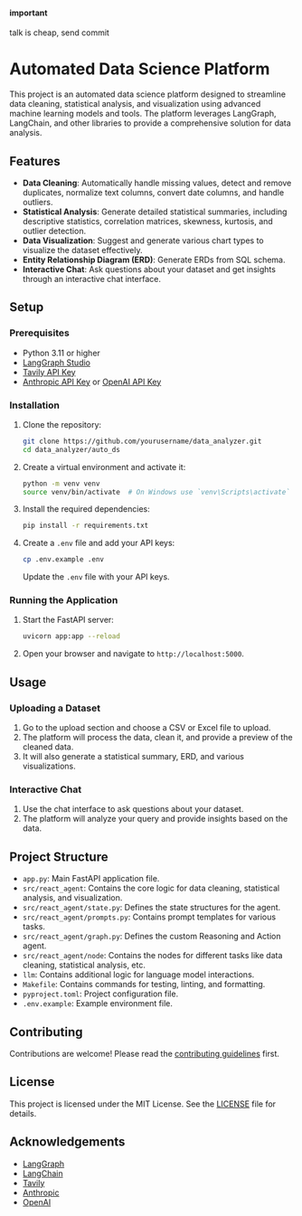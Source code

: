 #### important
talk is cheap, send commit

# Automated Data Science Platform

This project is an automated data science platform designed to streamline data cleaning, statistical analysis, and visualization using advanced machine learning models and tools. The platform leverages LangGraph, LangChain, and other libraries to provide a comprehensive solution for data analysis.

## Features

- **Data Cleaning**: Automatically handle missing values, detect and remove duplicates, normalize text columns, convert date columns, and handle outliers.
- **Statistical Analysis**: Generate detailed statistical summaries, including descriptive statistics, correlation matrices, skewness, kurtosis, and outlier detection.
- **Data Visualization**: Suggest and generate various chart types to visualize the dataset effectively.
- **Entity Relationship Diagram (ERD)**: Generate ERDs from SQL schema.
- **Interactive Chat**: Ask questions about your dataset and get insights through an interactive chat interface.

## Setup

### Prerequisites

- Python 3.11 or higher
- [LangGraph Studio](https://github.com/langchain-ai/langgraph-studio)
- [Tavily API Key](https://tavily.com/)
- [Anthropic API Key](https://console.anthropic.com/) or [OpenAI API Key](https://platform.openai.com/signup)

### Installation

1. Clone the repository:

    ```bash
    git clone https://github.com/yourusername/data_analyzer.git
    cd data_analyzer/auto_ds
    ```

2. Create a virtual environment and activate it:

    ```bash
    python -m venv venv
    source venv/bin/activate  # On Windows use `venv\Scripts\activate`
    ```

3. Install the required dependencies:

    ```bash
    pip install -r requirements.txt
    ```

4. Create a `.env` file and add your API keys:

    ```bash
    cp .env.example .env
    ```

    Update the `.env` file with your API keys.

### Running the Application

1. Start the FastAPI server:

    ```bash
    uvicorn app:app --reload
    ```

2. Open your browser and navigate to `http://localhost:5000`.

## Usage

### Uploading a Dataset

1. Go to the upload section and choose a CSV or Excel file to upload.
2. The platform will process the data, clean it, and provide a preview of the cleaned data.
3. It will also generate a statistical summary, ERD, and various visualizations.

### Interactive Chat

1. Use the chat interface to ask questions about your dataset.
2. The platform will analyze your query and provide insights based on the data.

## Project Structure

- `app.py`: Main FastAPI application file.
- `src/react_agent`: Contains the core logic for data cleaning, statistical analysis, and visualization.
- `src/react_agent/state.py`: Defines the state structures for the agent.
- `src/react_agent/prompts.py`: Contains prompt templates for various tasks.
- `src/react_agent/graph.py`: Defines the custom Reasoning and Action agent.
- `src/react_agent/node`: Contains the nodes for different tasks like data cleaning, statistical analysis, etc.
- `llm`: Contains additional logic for language model interactions.
- `Makefile`: Contains commands for testing, linting, and formatting.
- `pyproject.toml`: Project configuration file.
- `.env.example`: Example environment file.

## Contributing

Contributions are welcome! Please read the [contributing guidelines](CONTRIBUTING.md) first.

## License

This project is licensed under the MIT License. See the [LICENSE](LICENSE) file for details.

## Acknowledgements

- [LangGraph](https://github.com/langchain-ai/langgraph)
- [LangChain](https://github.com/langchain-ai/langchain)
- [Tavily](https://tavily.com/)
- [Anthropic](https://console.anthropic.com/)
- [OpenAI](https://platform.openai.com/)

